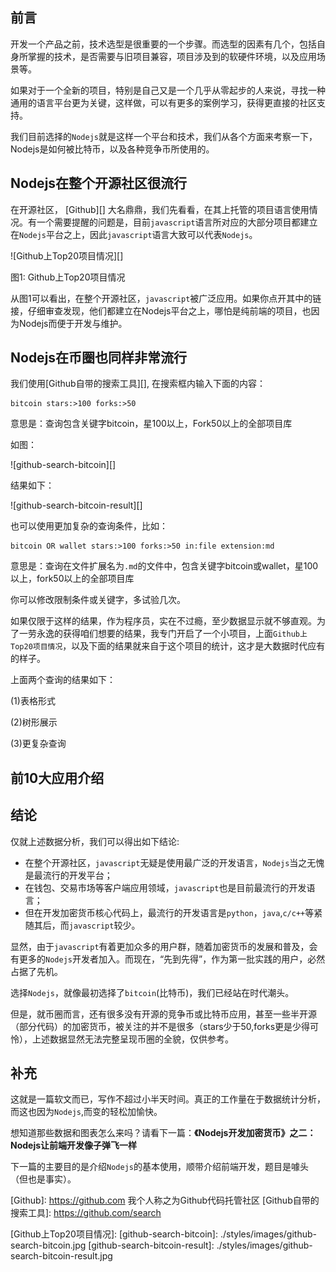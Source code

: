 ## 前言

开发一个产品之前，技术选型是很重要的一个步骤。而选型的因素有几个，包括自身所掌握的技术，是否需要与旧项目兼容，项目涉及到的软硬件环境，以及应用场景等。

如果对于一个全新的项目，特别是自己又是一个几乎从零起步的人来说，寻找一种通用的语言平台更为关键，这样做，可以有更多的案例学习，获得更直接的社区支持。

我们目前选择的`Nodejs`就是这样一个平台和技术，我们从各个方面来考察一下，Nodejs是如何被比特币，以及各种竞争币所使用的。

## Nodejs在整个开源社区很流行

在开源社区， [Github][] 大名鼎鼎，我们先看看，在其上托管的项目语言使用情况。有一个需要提醒的问题是，目前`javascript`语言所对应的大部分项目都建立在`Nodejs`平台之上，因此`javascript`语言大致可以代表`Nodejs`。

![Github上Top20项目情况][]

图1: Github上Top20项目情况 

从图1可以看出，在整个开源社区，`javascript`被广泛应用。如果你点开其中的链接，仔细审查发现，他们都建立在Nodejs平台之上，哪怕是纯前端的项目，也因为Nodejs而便于开发与维护。

## Nodejs在币圈也同样非常流行

我们使用[Github自带的搜索工具][], 在搜索框内输入下面的内容：

```
bitcoin stars:>100 forks:>50
```

意思是：查询包含关键字bitcoin，星100以上，Fork50以上的全部项目库

如图：

![github-search-bitcoin][]

结果如下：

![github-search-bitcoin-result][]

也可以使用更加复杂的查询条件，比如：

```
bitcoin OR wallet stars:>100 forks:>50 in:file extension:md
```

意思是：查询在文件扩展名为`.md`的文件中，包含关键字bitcoin或wallet，星100以上，fork50以上的全部项目库

你可以修改限制条件或关键字，多试验几次。

如果仅限于这样的结果，作为程序员，实在不过瘾，至少数据显示就不够直观。为了一劳永逸的获得咱们想要的结果，我专门开启了一个小项目，上面`Github上Top20项目情况`，以及下面的结果就来自于这个项目的统计，这才是大数据时代应有的样子。

上面两个查询的结果如下：

(1)表格形式

(2)树形展示

(3)更复杂查询

## 前10大应用介绍

## 结论

仅就上述数据分析，我们可以得出如下结论:

- 在整个开源社区，`javascript`无疑是使用最广泛的开发语言，`Nodejs`当之无愧是最流行的开发平台；
- 在钱包、交易市场等客户端应用领域，`javascript`也是目前最流行的开发语言；
- 但在开发加密货币核心代码上，最流行的开发语言是`python`，`java`,`c/c++`等紧随其后，而`javascript`较少。

显然，由于`javascript`有着更加众多的用户群，随着加密货币的发展和普及，会有更多的`Nodejs`开发者加入。而现在，“先到先得”，作为第一批实践的用户，必然占据了先机。

选择`Nodejs`，就像最初选择了`bitcoin`(比特币)，我们已经站在时代潮头。

但是，就币圈而言，还有很多没有开源的竞争币或比特币应用，甚至一些半开源（部分代码）的加密货币，被关注的并不是很多（stars少于50,forks更是少得可怜），上述数据显然无法完整呈现币圈的全貌，仅供参考。

## 补充

这就是一篇软文而已，写作不超过小半天时间。真正的工作量在于数据统计分析，而这也因为`Nodejs`,而变的轻松加愉快。

想知道那些数据和图表怎么来吗？请看下一篇：**《Nodejs开发加密货币》之二：Nodejs让前端开发像子弹飞一样**

下一篇的主要目的是介绍`Nodejs`的基本使用，顺带介绍前端开发，题目是噱头（但也是事实）。


[Github]: https://github.com 我个人称之为Github代码托管社区
[Github自带的搜索工具]: https://github.com/search

[Github上Top20项目情况]: 
[github-search-bitcoin]: ./styles/images/github-search-bitcoin.jpg
[github-search-bitcoin-result]: ./styles/images/github-search-bitcoin-result.jpg
